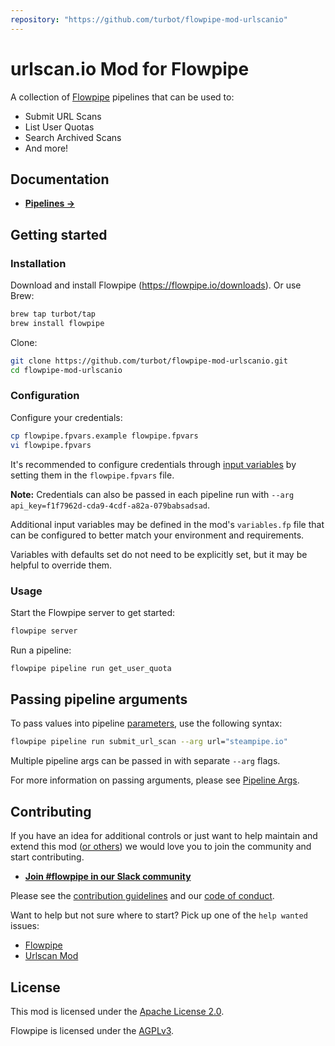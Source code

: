 ```yaml
---
repository: "https://github.com/turbot/flowpipe-mod-urlscanio"
---
```


# urlscan.io Mod for Flowpipe

A collection of [Flowpipe](https://flowpipe.io) pipelines that can be used to:

- Submit URL Scans
- List User Quotas
- Search Archived Scans
- And more!

## Documentation

- **[Pipelines →](https://hub.flowpipe.io/mods/turbot/urlscan/pipelines)**

## Getting started

### Installation

Download and install Flowpipe (https://flowpipe.io/downloads). Or use Brew:

```sh
brew tap turbot/tap
brew install flowpipe
```

Clone:

```sh
git clone https://github.com/turbot/flowpipe-mod-urlscanio.git
cd flowpipe-mod-urlscanio
```

### Configuration

Configure your credentials:

```sh
cp flowpipe.fpvars.example flowpipe.fpvars
vi flowpipe.fpvars
```

It's recommended to configure credentials through [input variables](https://flowpipe.io/docs/using-flowpipe/mod-variables) by setting them in the `flowpipe.fpvars` file.

**Note:** Credentials can also be passed in each pipeline run with `--arg api_key=f1f7962d-cda9-4cdf-a82a-079babsadsad`.

Additional input variables may be defined in the mod's `variables.fp` file that can be configured to better match your environment and requirements.

Variables with defaults set do not need to be explicitly set, but it may be helpful to override them.

### Usage

Start the Flowpipe server to get started:

```sh
flowpipe server
```

Run a pipeline:

```sh
flowpipe pipeline run get_user_quota
```

## Passing pipeline arguments

To pass values into pipeline [parameters](https://flowpipe.io/docs/using-flowpipe/pipeline-parameters), use the following syntax:

```sh
flowpipe pipeline run submit_url_scan --arg url="steampipe.io"
```

Multiple pipeline args can be passed in with separate `--arg` flags.

For more information on passing arguments, please see [Pipeline Args](https://flowpipe.io/docs/using-flowpipe/pipeline-arguments).

## Contributing

If you have an idea for additional controls or just want to help maintain and extend this mod ([or others](https://github.com/topics/flowpipe-mod)) we would love you to join the community and start contributing.

- **[Join #flowpipe in our Slack community ](https://flowpipe.io/community/join)**

Please see the [contribution guidelines](https://github.com/turbot/flowpipe/blob/main/CONTRIBUTING.md) and our [code of conduct](https://github.com/turbot/flowpipe/blob/main/CODE_OF_CONDUCT.md).

Want to help but not sure where to start? Pick up one of the `help wanted` issues:

- [Flowpipe](https://github.com/turbot/flowpipe/labels/help%20wanted)
- [Urlscan Mod](https://github.com/turbot/flowpipe-mod-urlscanio/labels/help%20wanted)

## License

This mod is licensed under the [Apache License 2.0](https://github.com/turbot/flowpipe-mod-urlscanio/blob/main/LICENSE).

Flowpipe is licensed under the [AGPLv3](https://github.com/turbot/flowpipe/blob/main/LICENSE).
